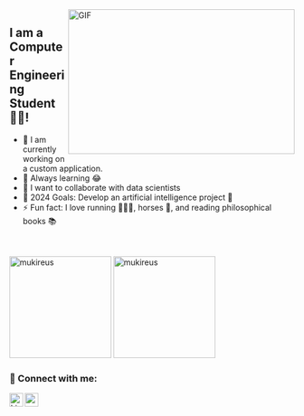 <img align="right" alt="GIF" src="https://github.com/abhisheknaiidu/abhisheknaiidu/blob/master/code.gif?raw=true" width="400" height="256" />

  ## I am a Computer Engineering Student 👨‍🎓!
  - 🔭 I am currently working on a custom application.
  - 🌱 Always learning 😂
  - 👯 I want to collaborate with data scientists
  - 🥅 2024 Goals: Develop an artificial intelligence project 🤖
  - ⚡ Fun fact: I love running 🏃🏻‍♀️, horses 🐎, and reading philosophical books 📚

  <br />
  <br />
  
  <img height="180em" src="https://github-readme-stats.vercel.app/api?username=Busedkc&show_icons=true&locale=en&theme=algolia&include_all_commits=true&count_private=true" alt="mukireus"/>
  <img height="180em" src="https://github-readme-stats.vercel.app/api/top-langs/?username=Busedkc&layout=compact&langs_count=8&theme=algolia" alt="mukireus"/>

  ### 📩 Connect with me:
  [<img align="left" alt="LinkedIn" width="24px" src="https://raw.githubusercontent.com/peterthehan/peterthehan/master/assets/linkedin.svg" />][linkedin]
  [<img align="left" height="24" width="24" src="https://cdn.jsdelivr.net/npm/simple-icons@v4/icons/instagram.svg" />][instagram]

  [linkedin]: https://www.linkedin.com/in/buse-dikici-637938220/
  [instagram]: https://www.instagram.com/busespassion
</div>
